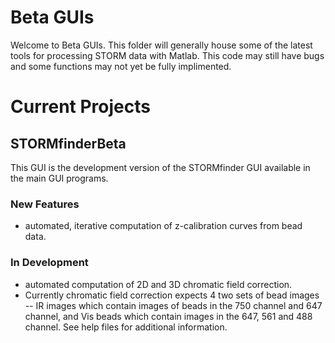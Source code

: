 # Beta GUIs 

Welcome to Beta GUIs.  This folder will generally house some of the latest tools for processing STORM data with Matlab.
This code may still have bugs and some functions may not yet be fully implimented.  


# Current Projects

## STORMfinderBeta
This GUI is the development version of the STORMfinder GUI available in the main GUI programs.

### New Features
* automated, iterative computation of z-calibration curves from bead data.

### In Development
* automated computation of 2D and 3D chromatic field correction.  
*  Currently chromatic field correction expects 4 two sets of bead images -- IR images which contain images of beads in the 750 channel and 647 channel, and Vis beads which contain images in the 647, 561 and 488 channel.  See help files for additional information.